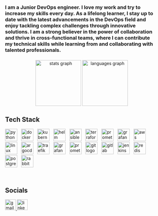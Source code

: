 <h3 align="left">I am a Junior DevOps engineer. I love my work and try to increase my skills every day. As a lifelong learner, I stay up to date with the latest advancements in the DevOps field and enjoy tackling complex challenges through innovative solutions. I am a strong believer in the power of collaboration and thrive in cross-functional teams, where I can contribute my technical skills while learning from and collaborating with talented professionals.</h3>

###

<div align="center">
  <img src="https://github-readme-stats.vercel.app/api?username=siavashmhi&hide_title=false&hide_rank=false&show_icons=true&include_all_commits=true&count_private=true&disable_animations=false&theme=dracula&locale=en&hide_border=false" height="150" alt="stats graph"  />
  <img src="https://github-readme-stats.vercel.app/api/top-langs?username=siavashmhi&locale=en&hide_title=false&layout=compact&card_width=320&langs_count=5&theme=dracula&hide_border=false" height="150" alt="languages graph"  />
</div>

###

<h2> Tech Stack </h2>
<p align="left">
<img src="https://cdn.simpleicons.org/python/3776AB" alt="python" width="40" height="40"/>
<img width="5"/>
<img src="https://cdn.simpleicons.org/docker/2496ED" alt="docker" width="40" height="40"/>
<img width="5"/>
<img src="https://cdn.simpleicons.org/kubernetes/326CE5" alt="kubernetes" width="40" height="40"/>
<img width="5"/>
<img src="https://seeklogo.com/images/H/helm-logo-9208DB3EE5-seeklogo.com.png" alt="helm" width="40" height="40"/>
<img width="5"/>
<img src="https://cdn.jsdelivr.net/gh/devicons/devicon/icons/ansible/ansible-original.svg" alt="ansible" width="40" height="40"/>
<img width="5"/>
<img src="https://cdn.simpleicons.org/terraform/7B42BC" alt="terraform" width="40" height="40"/>
<img width="5"/>
<img src="https://cdn.simpleicons.org/prometheus/E6522C" alt="prometheus" width="40" height="40"/>
<img width="5"/>
<img src="https://cdn.simpleicons.org/grafana/F46800" alt="grafana" width="40" height="40"/>
<img width="5"/>
<img src="https://skillicons.dev/icons?i=aws" alt="aws" width="40" height="40"/>
<img width="5"/>
<img src="https://cdn.jsdelivr.net/gh/devicons/devicon/icons/linux/linux-original.svg" alt="linux" width="40" height="40"/>
<img width="5"/>
<img src="https://cdn.jsdelivr.net/gh/devicons/devicon/icons/argocd/argocd-original.svg" alt="argocd" width="40" height="40"/>
<img width="5"/>
<img src="https://seeklogo.com/images/T/traefik-logo-337D318F44-seeklogo.com.png" alt="traefik" width="40" height="40"/>
<img width="5"/>
<img src="https://cdn.jsdelivr.net/gh/devicons/devicon/icons/grafana/grafana-original.svg" alt="grafana" width="40" height="40"/>
<img width="5"/>
<img src="https://cdn.jsdelivr.net/gh/devicons/devicon/icons/prometheus/prometheus-original.svg" alt="prometheus" width="40" height="40"/>
<img width="5"/>
<img src="https://cdn.jsdelivr.net/gh/devicons/devicon/icons/git/git-original.svg" width="40" height="40" alt="git logo"/>
<img width="5"/>
<img src="https://cdn.jsdelivr.net/gh/devicons/devicon/icons/gitlab/gitlab-original.svg" width="40" height="40" alt="gitlab logo"/>
<img width="5"/>
<img src="https://cdn.jsdelivr.net/gh/devicons/devicon/icons/jenkins/jenkins-original.svg" width="40" height="40" alt="jenkins logo"/>
<img width="5"/>
<img src="https://cdn.jsdelivr.net/gh/devicons/devicon/icons/redis/redis-original.svg" width="40" height="40" alt="redis logo"/>
<img width="5"/>
<img src="https://cdn.jsdelivr.net/gh/devicons/devicon/icons/postgresql/postgresql-original.svg" width="40" height="40" alt="postgresql logo"/>
<img width="5"/>
<img src="https://cdn.simpleicons.org/rabbitmq/FF6600" width="40" height="40" alt="rabbitmq logo"/>
<img width="5"/>
</p>

<br />

<h2> Socials </h2>
<div align="left">
  <a href="siavashmhi2000@gmail.com" target="_blank">
    <img src="https://img.shields.io/static/v1?message=Gmail&logo=gmail&label=&color=D14836&logoColor=white&labelColor=&style=for-the-badge" height="35" alt="gmail logo"  />
  </a>
  <a href="https://www.linkedin.com/in/siavash-mohseni-6961ba1bb/" target="_blank">
    <img src="https://img.shields.io/static/v1?message=LinkedIn&logo=linkedin&label=&color=0077B5&logoColor=white&labelColor=&style=for-the-badge" height="35" alt="linkedin logo"  />
  </a>
</div>


<!-- <div align="left">
  <img src="https://img.shields.io/static/v1?message=Gmail&logo=gmail&label=&color=D14836&logoColor=white&labelColor=&style=for-the-badge" height="35" alt="gmail logo"  />
  <img src="https://img.shields.io/static/v1?message=LinkedIn&logo=linkedin&label=&color=0077B5&logoColor=white&labelColor=&style=for-the-badge" height="35" alt="linkedin logo"  />
</div> -->
